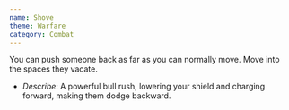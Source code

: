 ```yaml
---
name: Shove
theme: Warfare
category: Combat
---
```


You can push someone back as far as you can normally move. Move into the spaces they vacate.

* *Describe*: A powerful bull rush, lowering your shield and charging forward, making them dodge backward.